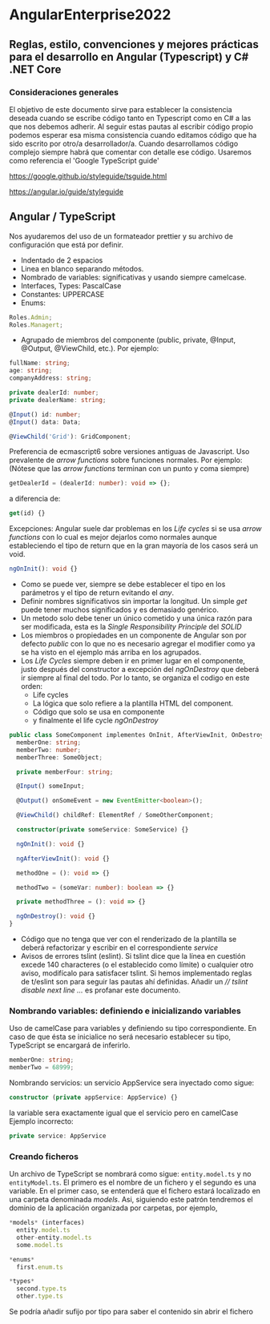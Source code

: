 # AngularEnterprise2022

## Reglas, estilo, convenciones y mejores prácticas para el desarrollo en Angular (Typescript) y C# .NET Core

### Consideraciones generales

El objetivo de este documento sirve para establecer la consistencia deseada cuando se escribe código
tanto en Typescript como en C# a las que nos debemos adherir. Al seguir estas pautas al escribir
código propio podemos esperar esa misma consistencia cuando editamos código que ha sido escrito por otro/a desarrollador/a.
Cuando desarrollamos código complejo siempre habrá que comentar con detalle ese código.
Usaremos como referencia el 'Google TypeScript guide'

https://google.github.io/styleguide/tsguide.html

https://angular.io/guide/styleguide

## Angular / TypeScript

Nos ayudaremos del uso de un formateador prettier y su archivo de configuración que está por definir.

- Indentado de 2 espacios
- Linea en blanco separando métodos.
- Nombrado de variables: significativas y usando siempre camelcase.
- Interfaces, Types: PascalCase
- Constantes: UPPERCASE
- Enums:

```typescript
Roles.Admin;
Roles.Managert;
```

- Agrupado de miembros del componente (public, private, @Input, @Output, @ViewChild, etc.). Por ejemplo:

```typescript
fullName: string;
age: string;
companyAddress: string;

private dealerId: number;
private dealerName: string;

@Input() id: number;
@Input() data: Data;

@ViewChild('Grid'): GridComponent;
```

Preferencia de ecmascript6 sobre versiones antiguas de Javascript. Uso prevalente de _arrow functions_ sobre funciones normales. Por ejemplo:
(Nótese que las _arrow functions_ terminan con un punto y coma siempre)

```typescript
getDealerId = (dealerId: number): void => {};
```

a diferencia de:

```typescript
get(id) {}
```

Excepciones: Angular suele dar problemas en los _Life cycles_ si se usa _arrow functions_ con lo cual es mejor dejarlos como normales aunque estableciendo el tipo de return que en la gran mayoría de los casos será un void.

```typescript
ngOnInit(): void {}
```

- Como se puede ver, siempre se debe establecer el tipo en los parámetros y el tipo de return evitando el _any_.
- Definir nombres significativos sin importar la longitud. Un simple _get_ puede tener muchos significados y es demasiado genérico.
- Un metodo solo debe tener un único cometido y una única razón para ser modificada, esta es la _Single Responsibility Principle_ del _SOLID_
- Los miembros o propiedades en un componente de Angular son por defecto _public_ con lo que no es necesario agregar el modifier como ya se ha visto en el ejemplo más arriba en los agrupados.
- Los _Life Cycles_ siempre deben ir en primer lugar en el componente, justo después del constructor a excepción del _ngOnDestroy_ que deberá ir siempre al final del todo. Por lo tanto, se organiza el codigo en este orden:
  - Life cycles
  - La lógica que solo refiere a la plantilla HTML del component.
  - Código que solo se usa en componente
  - y finalmente el life cycle _ngOnDestroy_

```typescript
public class SomeComponent implementes OnInit, AfterViewInit, OnDestroy {
  memberOne: string;
  memberTwo: number;
  memberThree: SomeObject;

  private memberFour: string;

  @Input() someInput;

  @Output() onSomeEvent = new EventEmitter<boolean>();

  @ViewChild() childRef: ElementRef / SomeOtherComponent;

  constructor(private someService: SomeService) {}

  ngOnInit(): void {}

  ngAfterViewInit(): void {}

  methodOne = (): void => {}

  methodTwo = (someVar: number): boolean => {}

  private methodThree = (): void => {}

  ngOnDestroy(): void {}
}
```

- Código que no tenga que ver con el renderizado de la plantilla se deberá refactorizar y escribir en el correspondiente _service_
- Avisos de errores tslint (eslint). Si tslint dice que la línea en cuestión excede 140 characteres (o el establecido como límite) o cualquier otro aviso, modifícalo para satisfacer tslint. Si hemos implementado reglas de t/eslint son para seguir las pautas ahí definidas. Añadir un _// tslint disable next line ..._ es profanar este documento.

### Nombrando variables: definiendo e inicializando variables

Uso de camelCase para variables y definiendo su tipo correspondiente. En caso de que ésta se inicialice no será necesario establecer su tipo, TypeScript se encargará de inferirlo.

```typescript
memberOne: string;
memberTwo = 68999;
```

Nombrando servicios: un servicio AppService sera inyectado como sigue:

```typescript
constructor (private appService: AppService) {}
```

la variable sera exactamente igual que el servicio pero en camelCase
Ejemplo incorrecto:

```typescript
private service: AppService
```

### Creando ficheros

Un archivo de TypeScript se nombrará como sigue:
`entity.model.ts` y no `entityModel.ts`. El primero es el nombre de un fichero y el segundo es una variable. En el primer caso, se entenderá que el fichero estará localizado en una carpeta denominada _models_. Asi, siguiendo este patrón tendremos el dominio de la aplicación organizada por carpetas, por ejemplo,

```typescript
*models* (interfaces)
  entity.model.ts
  other-entity.model.ts
  some.model.ts

*enums*
  first.enum.ts

*types*
  second.type.ts
  other.type.ts
```

Se podría añadir sufijo por tipo para saber el contenido sin abrir el fichero
